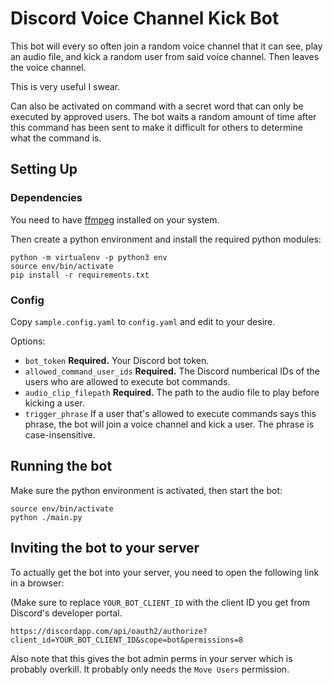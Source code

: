 # Discord Voice Channel Kick Bot

This bot will every so often join a random voice channel that it can see, play
an audio file, and kick a random user from said voice channel. Then leaves the
voice channel.

This is very useful I swear.

Can also be activated on command with a secret word that can only be executed
by approved users. The bot waits a random amount of time after this command has
been sent to make it difficult for others to determine what the command is.

## Setting Up

### Dependencies

You need to have [ffmpeg](https://ffmpeg.org/) installed on your system.

Then create a python environment and install the required python modules:

```
python -m virtualenv -p python3 env
source env/bin/activate
pip install -r requirements.txt
```

### Config

Copy `sample.config.yaml` to `config.yaml` and edit to your desire.

Options:

* `bot_token` **Required.** Your Discord bot token.
* `allowed_command_user_ids` **Required.** The Discord numberical IDs of the
  users who are allowed to execute bot commands.
* `audio_clip_filepath` **Required.** The path to the audio file to play before
  kicking a user.
* `trigger_phrase` If a user that's allowed to execute commands says this
  phrase, the bot will join a voice channel and kick a user. The phrase is
  case-insensitive.

## Running the bot

Make sure the python environment is activated, then start the bot:

```
source env/bin/activate
python ./main.py
```

## Inviting the bot to your server

To actually get the bot into your server, you need to open the following link
in a browser:

(Make sure to replace `YOUR_BOT_CLIENT_ID` with the client ID you get from
Discord's developer portal.

```
https://discordapp.com/api/oauth2/authorize?client_id=YOUR_BOT_CLIENT_ID&scope=bot&permissions=8
```

Also note that this gives the bot admin perms in your server which is probably
overkill. It probably only needs the `Move Users` permission.
